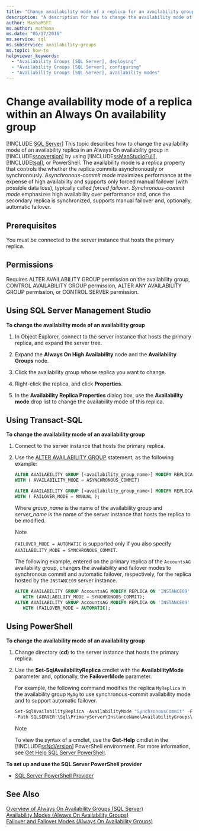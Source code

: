 ```yaml
---
title: "Change availability mode of a replica for an availability group"
description: "A description for how to change the availability mode of an availability replica within an Always On availability group using either Transact-SQL (T-SQL), PowerShell, or SQL Server Management Studio."
author: MashaMSFT
ms.author: mathoma
ms.date: "05/17/2016"
ms.service: sql
ms.subservice: availability-groups
ms.topic: how-to
helpviewer_keywords:
  - "Availability Groups [SQL Server], deploying"
  - "Availability Groups [SQL Server], configuring"
  - "Availability Groups [SQL Server], availability modes"
---
```

# Change availability mode of a replica within an Always On availability group
[!INCLUDE [SQL Server](../../../includes/applies-to-version/sqlserver.md)]
  This topic describes how to change the availability mode of an availability replica in an Always On availability group in [!INCLUDE[ssnoversion](../../../includes/ssnoversion-md.md)] by using [!INCLUDE[ssManStudioFull](../../../includes/ssmanstudiofull-md.md)], [!INCLUDE[tsql](../../../includes/tsql-md.md)], or PowerShell. The availability mode is a replica property that controls the whether the replica commits asynchronously or synchronously. *Asynchronous-commit mode* maximizes performance at the expense of high availability and supports only forced manual failover (with possible data loss), typically called *forced failover*. *Synchronous-commit mode* emphasizes high availability over performance and, once the secondary replica is synchronized, supports manual failover and, optionally, automatic failover.  
    
##  <a name="Prerequisites"></a> Prerequisites  
  
You must be connected to the server instance that hosts the primary replica.  
  

##  <a name="Permissions"></a> Permissions  
 Requires ALTER AVAILABILITY GROUP permission on the availability group, CONTROL AVAILABILITY GROUP permission, ALTER ANY AVAILABILITY GROUP permission, or CONTROL SERVER permission.  
  
##  <a name="SSMSProcedure"></a> Using SQL Server Management Studio  
 **To change the availability mode of an availability group**  
  
1.  In Object Explorer, connect to the server instance that hosts the primary replica, and expand the server tree.  
  
2.  Expand the **Always On High Availability** node and the **Availability Groups** node.  
  
3.  Click the availability group whose replica you want to change.  
  
4.  Right-click the replica, and click **Properties**.  
  
5.  In the **Availability Replica Properties** dialog box, use the **Availability mode** drop list to change the availability mode of this replica.  
  
##  <a name="TsqlProcedure"></a> Using Transact-SQL  
 **To change the availability mode of an availability group**  
  
1.  Connect to the server instance that hosts the primary replica.  
  
2.  Use the [ALTER AVAILABILITY GROUP](../../../t-sql/statements/alter-availability-group-transact-sql.md) statement, as the following example:  
  
     ```sql
     ALTER AVAILABILITY GROUP [<availability_group_name>] MODIFY REPLICA ON '*server_name*'  
     WITH ( AVAILABILITY_MODE = ASYNCHRONOUS_COMMIT)
	 
     ALTER AVAILABILITY GROUP [<availability_group_name>] MODIFY REPLICA ON '*server_name*'  
     WITH ( FAILOVER_MODE = MANUAL );  
     ```
     
     Where *group_name* is the name of the availability group and *server_name* is the name of the server instance that hosts the replica to be modified.  
  
    > [!NOTE]  
    > `FAILOVER_MODE = AUTOMATIC` is supported only if you also specify `AVAILABILITY_MODE = SYNCHRONOUS_COMMIT`.  
  
     The following example, entered on the primary replica of the `AccountsAG` availability group, changes the availability and failover modes to synchronous commit and automatic failover, respectively, for the replica hosted by the `INSTANCE09` server instance.  
  
    ```sql
    ALTER AVAILABILITY GROUP AccountsAG MODIFY REPLICA ON 'INSTANCE09'  
       WITH (AVAILABILITY_MODE = SYNCHRONOUS_COMMIT);  
    ALTER AVAILABILITY GROUP AccountsAG MODIFY REPLICA ON 'INSTANCE09'  
       WITH (FAILOVER_MODE = AUTOMATIC);  
    ```  
  
##  <a name="PowerShellProcedure"></a> Using PowerShell  
 **To change the availability mode of an availability group**  
  
1.  Change directory (**cd**) to the server instance that hosts the primary replica.  
  
2.  Use the **Set-SqlAvailabilityReplica** cmdlet with the **AvailabilityMode** parameter and, optionally, the **FailoverMode** parameter.  
  
     For example, the following command modifies the replica `MyReplica` in the availability group `MyAg` to use synchronous-commit availability mode and to support automatic failover.  
  
    ```powershell  
    Set-SqlAvailabilityReplica -AvailabilityMode "SynchronousCommit" -FailoverMode "Automatic" `   
    -Path SQLSERVER:\Sql\PrimaryServer\InstanceName\AvailabilityGroups\MyAg\AvailabilityReplicas\MyReplica  
    ```  
  
    > [!NOTE]  
    > To view the syntax of a cmdlet, use the **Get-Help** cmdlet in the [!INCLUDE[ssNoVersion](../../../includes/ssnoversion-md.md)] PowerShell environment. For more information, see [Get Help SQL Server PowerShell](../../../powershell/sql-server-powershell.md).  
  
 **To set up and use the SQL Server PowerShell provider**  
  
-   [SQL Server PowerShell Provider](../../../powershell/sql-server-powershell-provider.md)  
  
## See Also  
 [Overview of Always On Availability Groups &#40;SQL Server&#41;](../../../database-engine/availability-groups/windows/overview-of-always-on-availability-groups-sql-server.md)   
 [Availability Modes &#40;Always On Availability Groups&#41;](../../../database-engine/availability-groups/windows/availability-modes-always-on-availability-groups.md)   
 [Failover and Failover Modes &#40;Always On Availability Groups&#41;](../../../database-engine/availability-groups/windows/failover-and-failover-modes-always-on-availability-groups.md)  
  
